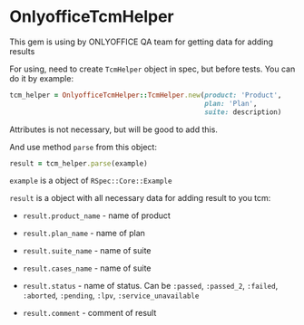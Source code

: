# OnlyofficeTcmHelper

This gem is using by ONLYOFFICE QA team for getting data for adding results

For using, need to create `TcmHelper` object in spec, but before tests.
You can do it by example:

```ruby
tcm_helper = OnlyofficeTcmHelper::TcmHelper.new(product: 'Product',
                                                plan: 'Plan',
                                                suite: description)
```

Attributes is not necessary, but will be good to add this.

And use method `parse` from this object:

```ruby
result = tcm_helper.parse(example)
```

`example` is a object of `RSpec::Core::Example`

`result` is a object with all necessary data for adding result to you tcm:

* `result.product_name` - name of product

* `result.plan_name` - name of plan

* `result.suite_name` - name of suite

* `result.cases_name` - name of suite

* `result.status` - name of status.
  Can be `:passed`, `:passed_2`, `:failed`,
  `:aborted`, `:pending`, `:lpv`, `:service_unavailable`

* `result.comment` - comment of result
